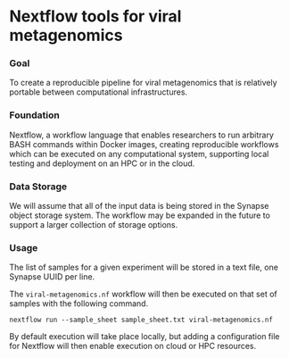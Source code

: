 # Nextflow tools for viral metagenomics


### Goal

To create a reproducible pipeline for viral metagenomics that is
relatively portable between computational infrastructures.


### Foundation

Nextflow, a workflow language that enables researchers to run arbitrary
BASH commands within Docker images, creating reproducible workflows
which can be executed on any computational system, supporting local 
testing and deployment on an HPC or in the cloud.


### Data Storage

We will assume that all of the input data is being stored in the
Synapse object storage system. The workflow may be expanded in the 
future to support a larger collection of storage options.


### Usage

The list of samples for a given experiment will be stored in a text
file, one Synapse UUID per line.

The `viral-metagenomics.nf` workflow will then be executed on that
set of samples with the following command.

```
nextflow run --sample_sheet sample_sheet.txt viral-metagenomics.nf
```

By default execution will take place locally, but adding a configuration
file for Nextflow will then enable execution on cloud or HPC resources.
